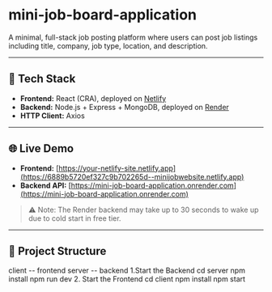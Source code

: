 # mini-job-board-application
A minimal, full-stack job posting platform where users can post job listings including title, company, job type, location, and description.

---

## 🔧 Tech Stack

- **Frontend:** React (CRA), deployed on [Netlify](https://www.netlify.com)
- **Backend:** Node.js + Express + MongoDB, deployed on [Render](https://render.com)
- **HTTP Client:** Axios

---

## 🌐 Live Demo

- **Frontend:** [https://your-netlify-site.netlify.app](https://6889b5720ef327c9b702265d--minijobwebsite.netlify.app)
- **Backend API:** [https://mini-job-board-application.onrender.com](https://mini-job-board-application.onrender.com)

> ⚠️ Note: The Render backend may take up to 30 seconds to wake up due to cold start in free tier.

---

## 📁 Project Structure
client -- frontend
server -- backend
1.Start the Backend
cd server
npm install
npm run dev
2. Start the Frontend
cd client
npm install
npm start
